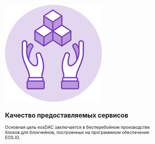![Excellence](/assets/vision-core-principles/Excellence-Icon160x160.svg)

Качество предоставляемых сервисов
---

Основная цель eosDAC заключается в бесперебойном производстве блоков для блокчейнов, построенных на программном обеспечение EOS.IO.

